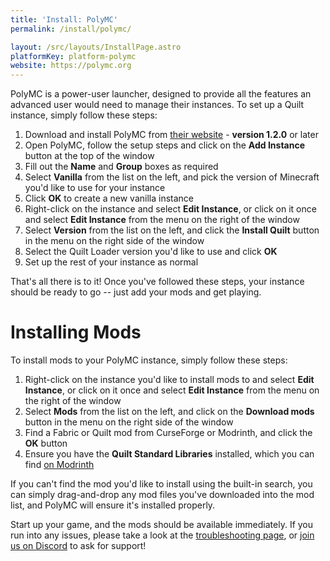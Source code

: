 ```yaml
---
title: 'Install: PolyMC'
permalink: /install/polymc/

layout: /src/layouts/InstallPage.astro
platformKey: platform-polymc
website: https://polymc.org
---
```


PolyMC is a power-user launcher, designed to provide all the features an advanced user would need to manage their instances. To set up a Quilt instance, simply follow these steps:

1. Download and install PolyMC from [their website](https://polymc.org) - **version 1.2.0** or later
2. Open PolyMC, follow the setup steps and click on the **Add Instance** button at the top of the window
3. Fill out the **Name** and **Group** boxes as required
4. Select **Vanilla** from the list on the left, and pick the version of Minecraft you'd like to use for your instance
5. Click **OK** to create a new vanilla instance
6. Right-click on the instance and select **Edit Instance**, or click on it once and select **Edit Instance** from the menu on the right of the window
7. Select **Version** from the list on the left, and click the **Install Quilt** button in the menu on the right side of the window
8. Select the Quilt Loader version you'd like to use and click **OK**
9. Set up the rest of your instance as normal

That's all there is to it! Once you've followed these steps, your instance should be ready to go -- just add your mods and get playing.

# Installing Mods

To install mods to your PolyMC instance, simply follow these steps:

1. Right-click on the instance you'd like to install mods to and select **Edit Instance**, or click on it once and select **Edit Instance** from the menu on the right of the window
2. Select **Mods** from the list on the left, and click on the **Download mods** button in the menu on the right side of the window
3. Find a Fabric or Quilt mod from CurseForge or Modrinth, and click the **OK** button
4. Ensure you have the **Quilt Standard Libraries** installed, which you can find [on Modrinth](https://modrinth.com/mod/qsl)

If you can't find the mod you'd like to install using the built-in search, you can simply drag-and-drop any mod files you've downloaded into the mod list, and PolyMC will ensure it's installed properly.

Start up your game, and the mods should be available immediately. If you run into any issues, please take a look at the [troubleshooting page](/en/usage/troubleshooting), or [join us on Discord](https://discord.quiltmc.org) to ask for support!

